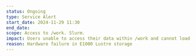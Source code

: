 ```yaml
---
status: Ongoing
type: Service Alert
start_date: 2024-11-29 11:30
end_date: 
scope: Access to /work. Slurm.
impact: Users unable to access their data within /work and cannot load module environment. No new jobs starting. Running jobs may fail.
reason: Hardware failure in E1000 Lustre storage
---
```



